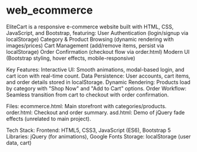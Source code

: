# web_ecommerce

EliteCart is a responsive e-commerce website built with HTML, CSS, JavaScript, and Bootstrap, featuring:
User Authentication (login/signup via localStorage)
Category & Product Browsing (dynamic rendering with images/prices)
Cart Management (add/remove items, persist via localStorage)
Order Confirmation (checkout flow via order.html)
Modern UI (Bootstrap styling, hover effects, mobile-responsive)

Key Features:
Interactive UI: Smooth animations, modal-based login, and cart icon with real-time count.
Data Persistence: User accounts, cart items, and order details stored in localStorage.
Dynamic Rendering: Products load by category with "Shop Now" and "Add to Cart" options.
Order Workflow: Seamless transition from cart to checkout with order confirmation.

Files:
ecommerce.html: Main storefront with categories/products.
order.html: Checkout and order summary.
asd.html: Demo of jQuery fade effects (unrelated to main project).

Tech Stack:
Frontend: HTML5, CSS3, JavaScript (ES6), Bootstrap 5
Libraries: jQuery (for animations), Google Fonts
Storage: localStorage (user data, cart)
